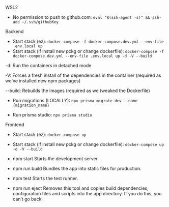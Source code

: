 WSL2
- No permission to push to github.com: `eval "$(ssh-agent -s)" && ssh-add ~/.ssh/githubKey`

Backend
- Start stack (ez): `docker-compose -f docker-compose.dev.yml --env-file .env.local up`
- Start stack (if install new pckg or change dockerfile): `docker-compose -f docker-compose.dev.yml --env-file .env.local up -d -V --build`

-d: Run the containers in detached mode

-V: Forces a fresh install of the dependencies in the container (required as we've installed new npm packages)

--build: Rebuilds the images (required as we tweaked the Dockerfile)

- Run migrations (LOCALLY): `npx prisma migrate dev --name {migration_name}`

- Run prisma studio: `npx prisma studio`

Frontend
- Start stack (ez): `docker-compose up`

- Start stack (if install new pckg or change dockerfile): `docker-compose up -d -V --build`

- npm start
    Starts the development server.

- npm run build
    Bundles the app into static files for production.

- npm test
    Starts the test runner.

- npm run eject
    Removes this tool and copies build dependencies, configuration files
    and scripts into the app directory. If you do this, you can’t go back!